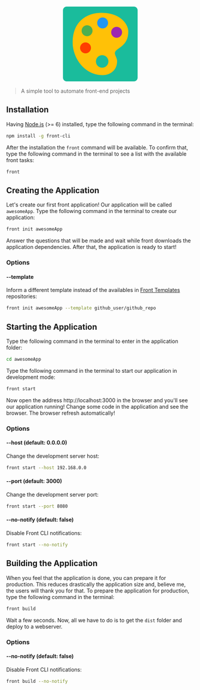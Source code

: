 <p align="center">
    <a href="https://front-cli.github.io">
        <img src="https://raw.githubusercontent.com/front-cli/front-cli/master/logo/logo-lg.png" width="200" alt="Front CLI"/>
    </a>
</p>

> A simple tool to automate front-end projects

## Installation

Having [Node.js](https://nodejs.org) (>= 6) installed, type the following command in the terminal:

```bash
npm install -g front-cli
```

After the installation the `front` command will be available. To confirm that, type the following command in the terminal to see a list with the available front tasks:

```bash
front
```

## Creating the Application

Let's create our first front application! Our application will be called `awesomeApp`. Type the following command in the terminal to create our application:

```bash
front init awesomeApp
```

Answer the questions that will be made and wait while front downloads the application dependencies. After that, the application is ready to start!

### Options

#### --template

Inform a different template instead of the availables in [Front Templates](https://github.com/front-templates) repositories:

```bash
front init awesomeApp --template github_user/github_repo
```

## Starting the Application

Type the following command in the terminal to enter in the application folder:

```bash
cd awesomeApp
```

Type the following command in the terminal to start our application in development mode:

```bash
front start
```

Now open the address http://localhost:3000 in the browser and you'll see our application running! Change some code in the application and see the browser. The browser refresh automatically!

### Options

#### --host (default: 0.0.0.0)

Change the development server host:

```bash
front start --host 192.168.0.0
```

#### --port (default: 3000)

Change the development server port:

```bash
front start --port 8080
```

#### --no-notify (default: false)

Disable Front CLI notifications:

```bash
front start --no-notify
```

## Building the Application

When you feel that the application is done, you can prepare it for production. This reduces drastically the application size and, believe me, the users will thank you for that. To prepare the application for production, type the following command in the terminal:

```bash
front build
```

Wait a few seconds. Now, all we have to do is to get the `dist` folder and deploy to a webserver.

### Options

#### --no-notify (default: false)

Disable Front CLI notifications:

```bash
front build --no-notify
```